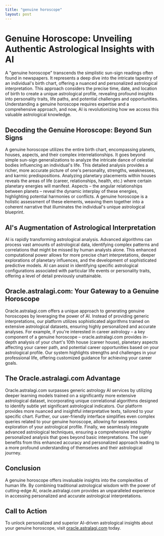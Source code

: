 ```yaml
---
title: "genuine horoscope"
layout: post
---
```


# Genuine Horoscope: Unveiling Authentic Astrological Insights with AI

A "genuine horoscope" transcends the simplistic sun-sign readings often found in newspapers. It represents a deep dive into the intricate tapestry of an individual's birth chart, offering a nuanced and personalized astrological interpretation.  This approach considers the precise time, date, and location of birth to create a unique astrological profile, revealing profound insights into personality traits, life paths, and potential challenges and opportunities.  Understanding a genuine horoscope requires expertise and a comprehensive approach, and now, AI is revolutionizing how we access this valuable astrological knowledge.

## Decoding the Genuine Horoscope: Beyond Sun Signs

A genuine horoscope utilizes the entire birth chart, encompassing planets, houses, aspects, and their complex interrelationships. It goes beyond simple sun-sign generalizations to analyze the intricate dance of celestial bodies influencing an individual's life. This detailed analysis provides a richer, more accurate picture of one's personality, strengths, weaknesses, and karmic predispositions.  Analyzing planetary placements within houses reveals the areas of life (career, relationships, health, etc.) where certain planetary energies will manifest.  Aspects – the angular relationships between planets – reveal the dynamic interplay of these energies, highlighting potential harmonies or conflicts.  A genuine horoscope is a holistic assessment of these elements, weaving them together into a coherent narrative that illuminates the individual's unique astrological blueprint.


## AI's Augmentation of Astrological Interpretation

AI is rapidly transforming astrological analysis. Advanced algorithms can process vast amounts of astrological data, identifying complex patterns and correlations that might be missed by human analysts alone.  This enhanced computational power allows for more precise chart interpretations, deeper explorations of planetary influences, and the development of sophisticated predictive models. AI can assist in identifying specific astrological configurations associated with particular life events or personality traits, offering a level of detail previously unattainable.


## Oracle.astralagi.com:  Your Gateway to a Genuine Horoscope

Oracle.astralagi.com offers a unique approach to generating genuine horoscopes by leveraging the power of AI. Instead of providing generic interpretations, our platform utilizes sophisticated algorithms trained on extensive astrological datasets, ensuring highly personalized and accurate analyses. For example, if you're interested in career astrology – a key component of a genuine horoscope – oracle.astralagi.com provides in-depth analysis of your chart's 10th house (career house), planetary aspects affecting your career path, and potential career opportunities based on your astrological profile.  Our system highlights strengths and challenges in your professional life, offering customized guidance for achieving your career goals.


## The Oracle.astralagi.com Advantage

Oracle.astralagi.com surpasses generic astrology AI services by utilizing deeper learning models trained on a significantly more extensive astrological dataset, incorporating unique correlational algorithms designed to identify subtle yet significant astrological indicators.  Our platform provides more nuanced and insightful interpretative texts, tailored to your specific chart. Further, our user-friendly interface simplifies even complex queries related to your genuine horoscope, allowing for seamless exploration of your astrological profile. Finally,  we seamlessly integrate advanced astrological techniques, ensuring a comprehensive and highly personalized analysis that goes beyond basic interpretations. The user benefits from this enhanced accuracy and personalized approach leading to a more profound understanding of themselves and their astrological journey.


## Conclusion

A genuine horoscope offers invaluable insights into the complexities of human life.  By combining traditional astrological wisdom with the power of cutting-edge AI, oracle.astralagi.com provides an unparalleled experience in accessing personalized and accurate astrological interpretations.

## Call to Action

To unlock personalized and superior AI-driven astrological insights about your genuine horoscope, visit [oracle.astralagi.com](https://oracle.astralagi.com) today.